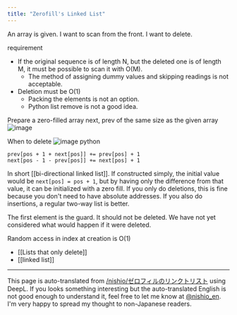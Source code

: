 ```yaml
---
title: "Zerofill's Linked List"
---
```


An array is given. I want to scan from the front. I want to delete.

requirement
- If the original sequence is of length N, but the deleted one is of length M, it must be possible to scan it with O(M).
    - The method of assigning dummy values and skipping readings is not acceptable.
- Deletion must be O(1)
    - Packing the elements is not an option.
    - Python list remove is not a good idea.


Prepare a zero-filled array next, prev of the same size as the given array
![image](https://gyazo.com/b47c0b5b99311be04ae196ae96bd02bd/thumb/1000)

When to delete
![image](https://gyazo.com/585a271028f339d5297727f2368c2dbf/thumb/1000)
python

```
prev[pos + 1 + next[pos]] += prev[pos] + 1
next[pos - 1 - prev[pos]] += next[pos] + 1
```


In short [[bi-directional linked list]].
If constructed simply, the initial value would be `next[pos] = pos + 1`, but by having only the difference from that value, it can be initialized with a zero fill.
If you only do deletions, this is fine because you don't need to have absolute addresses. If you also do insertions, a regular two-way list is better.

The first element is the guard. It should not be deleted.
We have not yet considered what would happen if it were deleted.

Random access in index at creation is O(1)

- [[Lists that only delete]]
- [[linked list]]

---
This page is auto-translated from [/nishio/ゼロフィルのリンクトリスト](https://scrapbox.io/nishio/ゼロフィルのリンクトリスト) using DeepL. If you looks something interesting but the auto-translated English is not good enough to understand it, feel free to let me know at [@nishio_en](https://twitter.com/nishio_en). I'm very happy to spread my thought to non-Japanese readers.